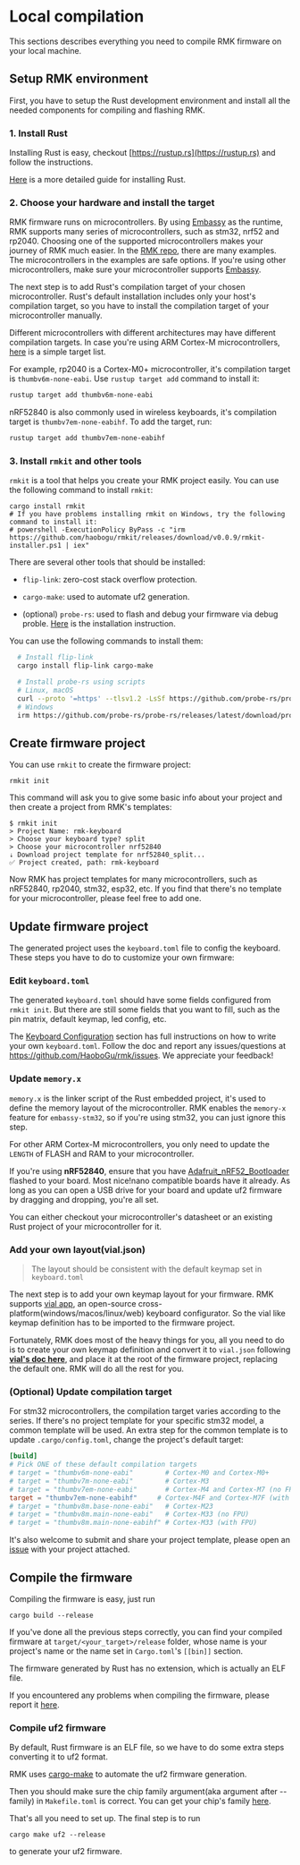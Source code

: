 # Local compilation

This sections describes everything you need to compile RMK firmware on your local machine.

## Setup RMK environment

First, you have to setup the Rust development environment and install all the needed components for compiling and flashing RMK.

### 1. Install Rust

Installing Rust is easy, checkout [https://rustup.rs](https://rustup.rs) and follow the instructions.

[Here](https://doc.rust-lang.org/book/ch01-01-installation.html) is a more detailed guide for installing Rust.

### 2. Choose your hardware and install the target

RMK firmware runs on microcontrollers. By using [Embassy](https://github.com/embassy-rs/embassy) as the runtime, RMK supports many series of microcontrollers, such as stm32, nrf52 and rp2040. Choosing one of the supported microcontrollers makes your journey of RMK much easier. In the [RMK repo](https://github.com/HaoboGu/rmk/tree/main/examples), there are many examples. The microcontrollers in the examples are safe options. If you're using other microcontrollers, make sure your microcontroller supports [Embassy](https://github.com/embassy-rs/embassy).

The next step is to add Rust's compilation target of your chosen microcontroller. Rust's default installation includes only your host's compilation target, so you have to install the compilation target of your microcontroller manually.

Different microcontrollers with different architectures may have different compilation targets. In case you're using ARM Cortex-M microcontrollers, [here](https://docs.rust-embedded.org/book/intro/install.html#rust-toolchain) is a simple target list.

For example, rp2040 is a Cortex-M0+ microcontroller, it's compilation target is `thumbv6m-none-eabi`. Use `rustup target add` command to install it:

```bash
rustup target add thumbv6m-none-eabi
```

nRF52840 is also commonly used in wireless keyboards, it's compilation target is `thumbv7em-none-eabihf`. To add the target, run:

```bash
rustup target add thumbv7em-none-eabihf
```

### 3. Install `rmkit` and other tools

`rmkit` is a tool that helps you create your RMK project easily. You can use the following command to install `rmkit`:

```shell
cargo install rmkit
# If you have problems installing rmkit on Windows, try the following command to install it:
# powershell -ExecutionPolicy ByPass -c "irm https://github.com/haobogu/rmkit/releases/download/v0.0.9/rmkit-installer.ps1 | iex"
```

There are several other tools that should be installed:

- `flip-link`: zero-cost stack overflow protection.

- `cargo-make`: used to automate uf2 generation.

- (optional) `probe-rs`: used to flash and debug your firmware via debug proble. [Here](https://probe.rs/docs/getting-started/installation/) is the installation instruction.

You can use the following commands to install them:

```bash
  # Install flip-link
  cargo install flip-link cargo-make

  # Install probe-rs using scripts
  # Linux, macOS
  curl --proto '=https' --tlsv1.2 -LsSf https://github.com/probe-rs/probe-rs/releases/latest/download/probe-rs-tools-installer.sh | sh
  # Windows
  irm https://github.com/probe-rs/probe-rs/releases/latest/download/probe-rs-tools-installer.ps1 | iex
```

## Create firmware project

You can use `rmkit` to create the firmware project:

```shell
rmkit init
```

This command will ask you to give some basic info about your project and then create a project from RMK's templates:

```shell
$ rmkit init
> Project Name: rmk-keyboard
> Choose your keyboard type? split
> Choose your microcontroller nrf52840
⇣ Download project template for nrf52840_split...
✅ Project created, path: rmk-keyboard
```

Now RMK has project templates for many microcontrollers, such as nRF52840, rp2040, stm32, esp32, etc. If you find that there's no template for your microcontroller, please feel free to add one.

## Update firmware project

The generated project uses the `keyboard.toml` file to config the keyboard. These steps you have to do to customize your own firmware:

### Edit `keyboard.toml`

The generated `keyboard.toml` should have some fields configured from `rmkit init`. But there are still some fields that you want to fill, such as the pin matrix, default keymap, led config, etc.

The [Keyboard Configuration](../features/keyboard_configuration) section has full instructions on how to write your own `keyboard.toml`. Follow the doc and report any issues/questions at <https://github.com/HaoboGu/rmk/issues>. We appreciate your feedback!

### Update `memory.x`

`memory.x` is the linker script of the Rust embedded project, it's used to define the memory layout of the microcontroller. RMK enables the `memory-x` feature for `embassy-stm32`, so if you're using stm32, you can just ignore this step.

For other ARM Cortex-M microcontrollers, you only need to update the `LENGTH` of FLASH and RAM to your microcontroller.

If you're using **nRF52840**, ensure that you have [Adafruit_nRF52_Bootloader](https://github.com/adafruit/Adafruit_nRF52_Bootloader) flashed to your board. Most nice!nano compatible boards have it already. As long as you can open a USB drive for your board and update uf2 firmware by dragging and dropping, you're all set.

You can either checkout your microcontroller's datasheet or an existing Rust project of your microcontroller for it.

### Add your own layout(vial.json)

> The layout should be consistent with the default keymap set in `keyboard.toml`

The next step is to add your own keymap layout for your firmware. RMK supports [vial app](https://get.vial.today/), an open-source cross-platform(windows/macos/linux/web) keyboard configurator. So the vial like keymap definition has to be imported to the firmware project.

Fortunately, RMK does most of the heavy things for you, all you need to do is to create your own keymap definition and convert it to `vial.json` following **[vial's doc here](https://get.vial.today/docs/porting-to-via.html)**, and place it at the root of the firmware project, replacing the default one. RMK will do all the rest for you.

### (Optional) Update compilation target

For stm32 microcontrollers, the compilation target varies according to the series. If there's no project template for your specific stm32 model, a common template will be used. An extra step for the common template is to update `.cargo/config.toml`, change the project's default target:

```toml
[build]
# Pick ONE of these default compilation targets
# target = "thumbv6m-none-eabi"        # Cortex-M0 and Cortex-M0+
# target = "thumbv7m-none-eabi"        # Cortex-M3
# target = "thumbv7em-none-eabi"       # Cortex-M4 and Cortex-M7 (no FPU)
target = "thumbv7em-none-eabihf"     # Cortex-M4F and Cortex-M7F (with FPU)
# target = "thumbv8m.base-none-eabi"   # Cortex-M23
# target = "thumbv8m.main-none-eabi"   # Cortex-M33 (no FPU)
# target = "thumbv8m.main-none-eabihf" # Cortex-M33 (with FPU)
```

It's also welcome to submit and share your project template, please open an [issue](https://github.com/HaoboGu/rmk-template/issues) with your project attached.

## Compile the firmware

Compiling the firmware is easy, just run

```shell
cargo build --release
```

If you've done all the previous steps correctly, you can find your compiled firmware at `target/<your_target>/release` folder, whose name is your project's name or the name set in `Cargo.toml`'s `[[bin]]` section.

The firmware generated by Rust has no extension, which is actually an ELF file.

If you encountered any problems when compiling the firmware, please report it [here](https://github.com/HaoboGu/rmk/issues).

### Compile uf2 firmware

By default, Rust firmware is an ELF file, so we have to do some extra steps converting it to uf2 format.

RMK uses [cargo-make](https://github.com/sagiegurari/cargo-make) to automate the uf2 firmware generation.

Then you should make sure the chip family argument(aka argument after --family) in `Makefile.toml` is correct. You can get your chip's family [here](https://github.com/fhanrath/hex-to-uf2/blob/main/hex_to_uf2/src/families.rs#L7).

That's all you need to set up. The final step is to run

```shell
cargo make uf2 --release
```

to generate your uf2 firmware.
